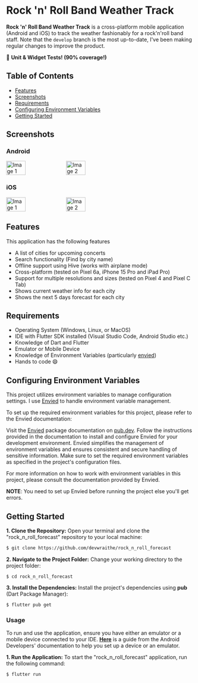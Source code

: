 # Rock 'n' Roll Band Weather Track

**Rock 'n' Roll Band Weather Track** is a cross-platform mobile application (Android and iOS) to track the weather fashionably for a rock'n'roll band staff. Note that the `develop` branch is the most up-to-date, I've been making regular changes to improve the product.

🧪 **Unit & Widget Tests! (90% coverage!)**

## Table of Contents
- [Features](#features)
- [Screenshots](#screenshots)
- [Requirements](#requirements)
- [Configuring Environment Variables](#configuring-environment-variables)
- [Getting Started](#getting-started)

## Screenshots
### Android
<div style="display: flex;">
    <img src="https://github-production-user-asset-6210df.s3.amazonaws.com/39105147/311443864-a7b3e934-7f71-40ec-8a04-c242e203af65.png?X-Amz-Algorithm=AWS4-HMAC-SHA256&X-Amz-Credential=AKIAVCODYLSA53PQK4ZA%2F20240309%2Fus-east-1%2Fs3%2Faws4_request&X-Amz-Date=20240309T144324Z&X-Amz-Expires=300&X-Amz-Signature=48fdde9054b0376ea4692af95dfa9fc55d8ed9c71f4d329b85b4897055075820&X-Amz-SignedHeaders=host&actor_id=39105147&key_id=0&repo_id=767949330" alt="Image 1" width="32%"/>
    <img src="https://github-production-user-asset-6210df.s3.amazonaws.com/39105147/311443873-c0dd898e-47dd-4ca1-b84c-984089a22b4a.png?X-Amz-Algorithm=AWS4-HMAC-SHA256&X-Amz-Credential=AKIAVCODYLSA53PQK4ZA%2F20240309%2Fus-east-1%2Fs3%2Faws4_request&X-Amz-Date=20240309T144438Z&X-Amz-Expires=300&X-Amz-Signature=d1d5fc0227a9214d600a3d5c983e4b20a24dfafcff279c32ca6bbbf47cb49c7c&X-Amz-SignedHeaders=host&actor_id=39105147&key_id=0&repo_id=767949330" alt="Image 2" width="32%"/>
</div>

### iOS
<div style="display: flex;">
    <img src="https://github-production-user-asset-6210df.s3.amazonaws.com/39105147/311444024-74b3bbd3-0c56-4b50-ba3f-4d235edfeb93.png?X-Amz-Algorithm=AWS4-HMAC-SHA256&X-Amz-Credential=AKIAVCODYLSA53PQK4ZA%2F20240309%2Fus-east-1%2Fs3%2Faws4_request&X-Amz-Date=20240309T144659Z&X-Amz-Expires=300&X-Amz-Signature=428fe6b0b810a340bd7aee6f18f6b336404e464bfc23fa55bbdfa96d31fd2d04&X-Amz-SignedHeaders=host&actor_id=39105147&key_id=0&repo_id=767949330" alt="Image 1" width="32%"/>
    <img src="https://github-production-user-asset-6210df.s3.amazonaws.com/39105147/311444031-18a8105b-c5ee-4e80-8b27-6ff03c14faf9.png?X-Amz-Algorithm=AWS4-HMAC-SHA256&X-Amz-Credential=AKIAVCODYLSA53PQK4ZA%2F20240309%2Fus-east-1%2Fs3%2Faws4_request&X-Amz-Date=20240309T145043Z&X-Amz-Expires=300&X-Amz-Signature=227919e08e272776c4377152a636e8699cd3048de030b36759a91a537c070303&X-Amz-SignedHeaders=host&actor_id=39105147&key_id=0&repo_id=767949330" alt="Image 2" width="32%"/>
</div>

## Features

This application has the following features
- A list of cities for upcoming concerts
- Search functionality (Find by city name)
- Offline support using Hive (works with airplane mode)
- Cross-platform (tested on Pixel 6a, iPhone 15 Pro and iPad Pro)
- Support for multiple resolutions and sizes (tested on Pixel 4 and Pixel C Tab)
- Shows current weather info for each city
- Shows the next 5 days forecast for each city

## Requirements

- Operating System (Windows, Linux, or MacOS)
- IDE with Flutter SDK installed (Visual Studio Code, Android Studio etc.)
- Knowledge of Dart and Flutter
- Emulator or Mobile Device
- Knowledge of Environment Variables (particularly [envied](https://pub.dev/packages/envied))
- Hands to code :smile:


## Configuring Environment Variables

This project utilizes environment variables to manage configuration settings. I use [Envied](https://pub.dev/packages/envied) to handle environment variable management.

To set up the required environment variables for this project, please refer to the Envied documentation:

Visit the [Envied](https://pub.dev/packages/envied) package documentation on [pub.dev](https://www.pub.dev).
Follow the instructions provided in the documentation to install and configure Envied for your development environment.
Envied simplifies the management of environment variables and ensures consistent and secure handling of sensitive information. Make sure to set the required environment variables as specified in the project's configuration files.

For more information on how to work with environment variables in this project, please consult the documentation provided by Envied.

**NOTE**: You need to set up Envied before running the project else you'll get errors.


## Getting Started

**1. Clone the Repository:** Open your terminal and clone the "rock_n_roll_forecast" repository to your local machine:

```sh
$ git clone https://github.com/devwraithe/rock_n_roll_forecast
```

**2. Navigate to the Project Folder:** Change your working directory to the project folder:

```
$ cd rock_n_roll_forecast
```

**3. Install the Dependencies:** Install the project's dependencies using **pub** (Dart Package Manager):

```sh
$ flutter pub get
```

### Usage

To run and use the application, ensure you have either an emulator or a mobile device connected to your IDE. **[Here](https://developer.android.com/design-for-safety/privacy-sandbox/download#:~:text=Set%20up%20an%20Android%20device%20emulator%20image,-To%20set%20up&text=In%20Android%20Studio%2C%20go%20to,it%20isn't%20already%20installed.)** is a guide from the Android Developers' documentation to help you set up a device or an emulator.

**1. Run the Application:** To start the "rock_n_roll_forecast" application, run the following command:

```sh
$ flutter run
```
